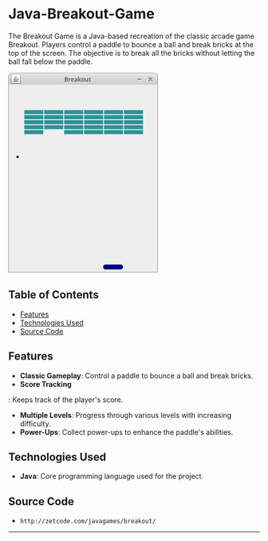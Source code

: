 # Java-Breakout-Game

The Breakout Game is a Java-based recreation of the classic arcade game Breakout. Players control a paddle to bounce a ball and break bricks at the top of the screen. The objective is to break all the bricks without letting the ball fall below the paddle.

![Breakout game screenshot](breakout_game.png)



## Table of Contents

- [Features](#features)
- [Technologies Used](#technologies-used)
- [Source Code](#source-code)

## Features

- **Classic Gameplay**: Control a paddle to bounce a ball and break bricks.
- **Score Tracking**

: Keeps track of the player's score.
- **Multiple Levels**: Progress through various levels with increasing difficulty.
- **Power-Ups**: Collect power-ups to enhance the paddle's abilities.

## Technologies Used

- **Java**: Core programming language used for the project.

## Source Code 

- `http://zetcode.com/javagames/breakout/`

----
